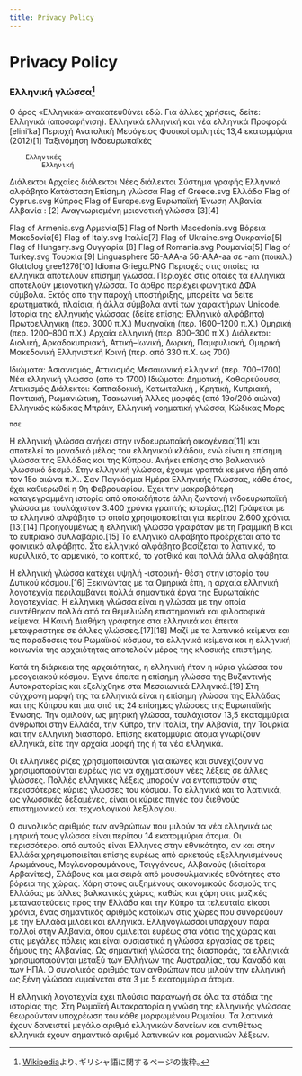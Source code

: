 ```yaml
---
title: Privacy Policy
---
```

# Privacy Policy

### Ελληνική γλώσσα[^1]

Ο όρος «Ελληνικά» ανακατευθύνει εδώ. Για άλλες χρήσεις, δείτε: Ελληνικά (αποσαφήνιση).
Ελληνικά
ελληνική και νέα ελληνικά‎
Προφορά	[eliniˈka]
Περιοχή	Ανατολική Μεσόγειος
Φυσικοί ομιλητές	13,4 εκατομμύρια (2012)[1]
Ταξινόμηση	Ινδοευρωπαϊκές

        Ελληνικές
            Ελληνική

Διάλεκτοι	Αρχαίες διάλεκτοι
Νέες διάλεκτοι
Σύστημα γραφής	Ελληνικό αλφάβητο
Κατάσταση
Επίσημη γλώσσα	Flag of Greece.svg Ελλάδα
Flag of Cyprus.svg Κύπρος
Flag of Europe.svg Ευρωπαϊκή Ένωση
Αλβανία Αλβανία :
[2]
Αναγνωρισμένη μειονοτική γλώσσα	[3][4]

Flag of Armenia.svg Αρμενία[5]
Flag of North Macedonia.svg Βόρεια Μακεδονία[6]
Flag of Italy.svg Ιταλία[7]
Flag of Ukraine.svg Ουκρανία[5]
Flag of Hungary.svg Ουγγαρία [8]
Flag of Romania.svg Ρουμανία[5]
Flag of Turkey.svg Τουρκία [9]
Linguasphere	56-AAA-a
56-AAA-aa σε -am (ποικιλ.)
Glottolog	gree1276[10]
Idioma Griego.PNG
  Περιοχές στις οποίες τα ελληνικά αποτελούν επίσημη γλώσσα.
  Περιοχές στις οποίες τα ελληνικά αποτελούν μειονοτική γλώσσα.
Το άρθρο περιέχει φωνητικά ΔΦΑ σύμβολα. Εκτός από την παροχή υποστήριξης, μπορείτε να δείτε ερωτηματικά, πλαίσια, ή άλλα σύμβολα αντί των χαρακτήρων Unicode.
Ιστορία της ελληνικής γλώσσας
(δείτε επίσης: Ελληνικό αλφάβητο)
Πρωτοελληνική (περ. 3000 π.Χ.)
Μυκηναϊκή (περ. 1600–1200 π.Χ.)
Ομηρική (περ. 1200–800 π.Χ.)
Αρχαία ελληνική (περ. 800–300 π.Χ.)
Διάλεκτοι:
Αιολική, Αρκαδοκυπριακή,
Αττική–Ιωνική, Δωρική, Παμφυλιακή, Ομηρική
Μακεδονική
Ελληνιστική Κοινή (περ. από 330 π.Χ. ως 700)


Ιδιώματα: Ασιανισμός, Αττικισμός
Μεσαιωνική ελληνική (περ. 700–1700)
Νέα ελληνική γλώσσα (από το 1700)
Ιδιώματα: Δημοτική, Καθαρεύουσα, Αττικισμός
Διάλεκτοι:
Καππαδοκική, Κατωιταλική , Κρητική, Κυπριακή, Ποντιακή, Ρωμανιώτικη, Τσακωνική
Άλλες μορφές (από 19ο/20ό αιώνα)
Ελληνικός κώδικας Μπράιγ,
Ελληνική νοηματική γλώσσα,
Κώδικας Μορς

    πσε

Η ελληνική γλώσσα ανήκει στην ινδοευρωπαϊκή οικογένεια[11] και αποτελεί το μοναδικό μέλος του ελληνικού κλάδου, ενώ είναι η επίσημη γλώσσα της Ελλάδας και της Κύπρου. Ανήκει επίσης στο βαλκανικό γλωσσικό δεσμό. Στην ελληνική γλώσσα, έχουμε γραπτά κείμενα ήδη από τον 15ο αιώνα π.Χ.. Σαν Παγκόσμια Ημέρα Ελληνικής Γλώσσας, κάθε έτος, έχει καθιερωθεί η 9η Φεβρουαρίου. Έχει την μακροβιότερη καταγεγραμμένη ιστορία από οποιαδήποτε άλλη ζωντανή ινδοευρωπαϊκή γλώσσα με τουλάχιστον 3.400 χρόνια γραπτής ιστορίας.[12] Γράφεται με το ελληνικό αλφάβητο το οποίο χρησιμοποιείται για περίπου 2.600 χρόνια.[13][14] Προηγουμένως η ελληνική γλώσσα γραφόταν με τη Γραμμική Β και το κυπριακό συλλαβάριο.[15] Το ελληνικό αλφάβητο προέρχεται από το φοινικικό αλφάβητο. Στο ελληνικό αλφάβητο βασίζεται το λατινικό, το κυριλλικό, το αρμενικό, το κοπτικό, το γοτθικό και πολλά άλλα αλφάβητα.

Η ελληνική γλώσσα κατέχει υψηλή -ιστορική- θέση στην ιστορία του Δυτικού κόσμου.[16] Ξεκινώντας με τα Ομηρικά έπη, η αρχαία ελληνική λογοτεχνία περιλαμβάνει πολλά σημαντικά έργα της Ευρωπαϊκής λογοτεχνίας. Η ελληνική γλώσσα είναι η γλώσσα με την οποία συντέθηκαν πολλά από τα θεμελιώδη επιστημονικά και φιλοσοφικά κείμενα. Η Καινή Διαθήκη γράφτηκε στα ελληνικά και έπειτα μεταφράστηκε σε άλλες γλώσσες.[17][18] Μαζί με τα λατινικά κείμενα και τις παραδόσεις του Ρωμαϊκού κόσμου, τα ελληνικά κείμενα και η ελληνική κοινωνία της αρχαιότητας αποτελούν μέρος της κλασικής επιστήμης.

Κατά τη διάρκεια της αρχαιότητας, η ελληνική ήταν η κύρια γλώσσα του μεσογειακού κόσμου. Έγινε έπειτα η επίσημη γλώσσα της Βυζαντινής Αυτοκρατορίας και εξελίχθηκε στα Μεσαιωνικά Ελληνικά.[19] Στη σύγχρονη μορφή της τα ελληνικά είναι η επίσημη γλώσσα της Ελλάδας και της Κύπρου και μια από τις 24 επίσημες γλώσσες της Ευρωπαϊκής Ένωσης. Την ομιλούν, ως μητρική γλώσσα, τουλάχιστον 13,5 εκατομμύρια άνθρωποι στην Ελλάδα, την Κύπρο, την Ιταλία, την Αλβανία, την Τουρκία και την ελληνική διασπορά. Επίσης εκατομμύρια άτομα γνωρίζουν ελληνικά, είτε την αρχαία μορφή της ή τα νέα ελληνικά.

Οι ελληνικές ρίζες χρησιμοποιούνται για αιώνες και συνεχίζουν να χρησιμοποιούνται ευρέως για να σχηματίσουν νέες λέξεις σε άλλες γλώσσες. Πολλές ελληνικές λέξεις μπορούν να εντοπιστούν στις περισσότερες κύριες γλώσσες του κόσμου. Τα ελληνικά και τα λατινικά, ως γλωσσικές δεξαμένες, είναι οι κύριες πηγές του διεθνούς επιστημονικού και τεχνολογικού λεξιλογίου.

Ο συνολικός αριθμός των ανθρώπων που μιλούν τα νέα ελληνικά ως μητρική τους γλώσσα είναι περίπου 14 εκατομμύρια άτομα. Οι περισσότεροι από αυτούς είναι Έλληνες στην εθνικότητα, αν και στην Ελλάδα χρησιμοποιείται επίσης ευρέως από αρκετούς εξελληνισμένους Αρωμάνους, Μεγλενορουμάνους, Τσιγγάνους, Αλβανούς (ιδιαίτερα Αρβανίτες), Σλάβους και μια σειρά από μουσουλμανικές εθνότητες στα βόρεια της χώρας. Χάρη στους αυξημένους οικονομικούς δεσμούς της Ελλάδας με άλλες βαλκανικές χώρες, καθώς και χάρη στις μαζικές μεταναστεύσεις προς την Ελλάδα και την Κύπρο τα τελευταία είκοσι χρόνια, ένας σημαντικός αριθμός κατοίκων στις χώρες που συνορεύουν με την Ελλάδα μιλάει και ελληνικά. Ελληνόγλωσσοι υπάρχουν πάρα πολλοί στην Αλβανία, όπου ομιλείται ευρέως στα νότια της χώρας και στις μεγάλες πόλεις και είναι ουσιαστικά η γλώσσα εργασίας σε τρεις δήμους της Αλβανίας. Ως σημαντική γλώσσα της διασποράς, τα ελληνικά χρησιμοποιούνται μεταξύ των Ελλήνων της Αυστραλίας, του Καναδά και των ΗΠΑ. Ο συνολικός αριθμός των ανθρώπων που μιλούν την ελληνική ως ξένη γλώσσα κυμαίνεται στα 3 με 5 εκατομμύρια άτομα.

Η ελληνική λογοτεχνία έχει πλούσια παραγωγή σε όλα τα στάδια της ιστορίας της. Στη Ρωμαϊκή Αυτοκρατορία η γνώση της ελληνικής γλώσσας θεωρούνταν υποχρέωση του κάθε μορφωμένου Ρωμαίου. Τα λατινικά έχουν δανειστεί μεγάλο αριθμό ελληνικών δανείων και αντιθέτως ελληνικά έχουν σημαντικό αριθμό λατινικών και ρομανικών λέξεων. 


[^1]: [Wikipedia](https://wikiless.org/wiki/%CE%95%CE%BB%CE%BB%CE%B7%CE%BD%CE%B9%CE%BA%CE%AE_%CE%B3%CE%BB%CF%8E%CF%83%CF%83%CE%B1?lang=el)より､ギリシャ語に関するページの抜粋｡
